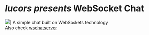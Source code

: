 # <em>lucors presents</em> <strong>WebSocket Chat</strong>

<img src="assets/img/wsclogo.svg" style="background-color:#E6E6E6;">|
A simple chat built on WebSockets technology<br>
Also check [wschatserver](https://github.com/lucors/wschatserver)